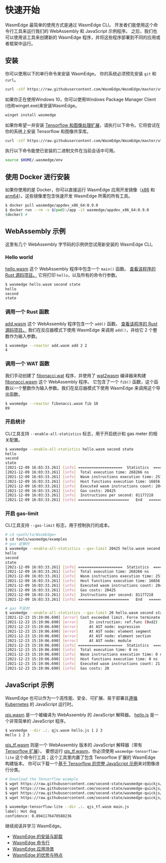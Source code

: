 # 快速开始

WasmEdge 最简单的使用方式是通过 WasmEdge CLI。
开发者们能使用这个命令行工具来运行我们的 WebAssembly 和 JavaScript 示例程序。
之后，我们也可以使用该工具来创建新的 WasmEdge 程序，并将这些程序部署到不同的应用或者框架中运行。

## 安装

你可以使用以下的单行命令来安装 WasmEdge。
你的系统必须预先安装 `git` 和 `curl`。

```bash
curl -sSf https://raw.githubusercontent.com/WasmEdge/WasmEdge/master/utils/install.sh | bash
```

如果你正在使用Windows 10，你可以使用Windows Package Manager Client (也称winget.exe)来安装WasmEdge。

```bash
winget install wasmedge
```

如果你希望一并安装 [Tensorflow 和图像处理扩展](https://www.secondstate.io/articles/wasi-tensorflow/)，请执行以下命令。它将尝试在你的系统上安装 Tensorflow 和图像共享库。

```bash
curl -sSf https://raw.githubusercontent.com/WasmEdge/WasmEdge/master/utils/install.sh | bash -s -- -e all
```

执行以下命令能使已安装的二进制文件在当前会话中可用。

```bash
source $HOME/.wasmedge/env
```

## 使用 Docker 进行安装

如果你使用的是 Docker，你可以直接运行 WasmEdge 应用开发镜像（[x86](https://hub.docker.com/repository/docker/wasmedge/appdev_x86_64) 和 [arm64](https://hub.docker.com/repository/docker/wasmedge/appdev_aarch64)）。这些镜像里包含快速开发 WasmEdge 所需的所有工具。

```bash
$ docker pull wasmedge/appdev_x86_64:0.9.0
$ docker run --rm -v $(pwd):/app -it wasmedge/appdev_x86_64:0.9.0
(docker) #
```

## WebAssembly 示例

这里有几个 WebAssembly 字节码的示例供您试用新安装的 WasmEdge CLI。

### Hello world

[hello.wasm](https://github.com/WasmEdge/WasmEdge/raw/master/tools/wasmedge/examples/hello.wasm) 这个 WebAssembly 程序中包含一个 `main()` 函数。
[查看该程序的 Rust 源码项目。](https://github.com/second-state/wasm-learning/tree/master/cli/hello)
它将打印 `hello`，以及所有的命令行参数。

```bash
$ wasmedge hello.wasm second state
hello
second
state
```

### 调用一个 Rust 函数

[add.wasm](https://github.com/WasmEdge/WasmEdge/raw/master/tools/wasmedge/examples/add.wasm) 这个 WebAssembly 程序包含一个 `add()` 函数。
[查看该程序的 Rust 源码项目。](https://github.com/second-state/wasm-learning/tree/master/cli/add)
我们在反应器模式下使用 WasmEdge 来调用 `add()`，并给它 2 个整数作为输入参数。

```bash
$ wasmedge --reactor add.wasm add 2 2
4
```

### 调用一个 WAT 函数

我们手动创建了 [fibonacci.wat](https://github.com/WasmEdge/WasmEdge/raw/master/tools/wasmedge/examples/fibonacci.wat) 程序，并使用了 [wat2wasm](https://github.com/WebAssembly/wabt) 编译器来构建 [fibonacci.wasm](https://github.com/WasmEdge/WasmEdge/raw/master/tools/wasmedge/examples/fibonacci.wasm) 这个 WebAssembly 程序。
它包含了一个 `fib()` 函数，这个函数以一个整数作为输入参数。我们在反应器模式下使用 WasmEdge 来调用这个导出函数。

```bash
$ wasmedge --reactor fibonacci.wasm fib 10
89
```

### 开启统计

CLI工具支持 `--enable-all-statistics` 标志，用于开启统计和 gas meter 的相关配置。

```bash
$ wasmedge --enable-all-statistics hello.wasm second state
hello
second
state
[2021-12-09 16:03:33.261] [info] ====================  Statistics  ====================
[2021-12-09 16:03:33.261] [info]  Total execution time: 268266 ns
[2021-12-09 16:03:33.261] [info]  Wasm instructions execution time: 251610 ns
[2021-12-09 16:03:33.261] [info]  Host functions execution time: 16656 ns
[2021-12-09 16:03:33.261] [info]  Executed wasm instructions count: 20425
[2021-12-09 16:03:33.261] [info]  Gas costs: 20425
[2021-12-09 16:03:33.261] [info]  Instructions per second: 81177218
[2021-12-09 16:03:33.261] [info] =======================   End   ======================
```

### 开启 gas-limit

CLI工具支持 `--gas-limit` 标志，用于控制执行的成本。

```bash
# cd <path/to/WasmEdge>
$ cd tools/wasmedge/examples
# gas 足够时
$ wasmedge --enable-all-statistics --gas-limit 20425 hello.wasm second state
hello
second
state
[2021-12-09 16:03:33.261] [info] ====================  Statistics  ====================
[2021-12-09 16:03:33.261] [info]  Total execution time: 268266 ns
[2021-12-09 16:03:33.261] [info]  Wasm instructions execution time: 251610 ns
[2021-12-09 16:03:33.261] [info]  Host functions execution time: 16656 ns
[2021-12-09 16:03:33.261] [info]  Executed wasm instructions count: 20425
[2021-12-09 16:03:33.261] [info]  Gas costs: 20425
[2021-12-09 16:03:33.261] [info]  Instructions per second: 81177218
[2021-12-09 16:03:33.261] [info] =======================   End   ======================

# gas 不足时
$ wasmedge --enable-all-statistics --gas-limit 20 hello.wasm second state
[2021-12-23 15:19:06.690] [error] Cost exceeded limit. Force terminate the execution.
[2021-12-23 15:19:06.690] [error]     In instruction: ref.func (0xd2) , Bytecode offset: 0x00000000
[2021-12-23 15:19:06.690] [error]     At AST node: expression
[2021-12-23 15:19:06.690] [error]     At AST node: element segment
[2021-12-23 15:19:06.690] [error]     At AST node: element section
[2021-12-23 15:19:06.690] [error]     At AST node: module
[2021-12-23 15:19:06.690] [info] ====================  Statistics  ====================
[2021-12-23 15:19:06.690] [info]  Total execution time: 0 ns
[2021-12-23 15:19:06.690] [info]  Wasm instructions execution time: 0 ns
[2021-12-23 15:19:06.690] [info]  Host functions execution time: 0 ns
[2021-12-23 15:19:06.690] [info]  Executed wasm instructions count: 21
[2021-12-23 15:19:06.690] [info]  Gas costs: 20
```

## JavaScript 示例

WasmEdge 也可以作为一个高性能、安全、可扩展、易于部署且[遵循 Kubernetes](https://github.com/second-state/wasmedge-containers-examples) 的 JavaScript 运行时。

[qjs.wasm](https://github.com/WasmEdge/WasmEdge/raw/master/tools/wasmedge/examples/js/qjs.wasm) 是一个被编译为 WebAssembly 的 JavaScript 解释器。
[hello.js](https://github.com/WasmEdge/WasmEdge/raw/master/tools/wasmedge/examples/js/hello.js) 是一个非常简单的 JavaScript 程序。

```bash
$ wasmedge --dir .:. qjs.wasm hello.js 1 2 3
Hello 1 2 3
```

[qjs_tf.wasm](https://github.com/WasmEdge/WasmEdge/raw/master/tools/wasmedge/examples/js/qjs_tf.wasm) 则是一个 WebAssembly 版本的 JavaScript 解释器（带有 [Tensorflow 扩展](https://www.secondstate.io/articles/wasi-tensorflow/)）。
要想运行 [qjs_tf.wasm](https://github.com/WasmEdge/WasmEdge/raw/master/tools/wasmedge/examples/js/qjs_tf.wasm)，你必须使用 `wasmedge-tensorflow-lite` 这个命令行工具；这个工具里内置了包含 Tensorflow 扩展的 WasmEdge 构建版本。
你可以下载一个[基于 Tensorflow 的完整 JavaScript 示例](https://github.com/second-state/wasmedge-quickjs/tree/main/example_js/tensorflow_lite_demo)来对图像进行分类。

```bash
# Download the Tensorflow example
$ wget https://raw.githubusercontent.com/second-state/wasmedge-quickjs/main/example_js/tensorflow_lite_demo/aiy_food_V1_labelmap.txt
$ wget https://raw.githubusercontent.com/second-state/wasmedge-quickjs/main/example_js/tensorflow_lite_demo/food.jpg
$ wget https://raw.githubusercontent.com/second-state/wasmedge-quickjs/main/example_js/tensorflow_lite_demo/lite-model_aiy_vision_classifier_food_V1_1.tflite
$ wget https://raw.githubusercontent.com/second-state/wasmedge-quickjs/main/example_js/tensorflow_lite_demo/main.js

$ wasmedge-tensorflow-lite --dir .:. qjs_tf.wasm main.js
label: Hot dog
confidence: 0.8941176470588236
```

继续阅读并学习 WasmEdge。

- [WasmEdge 的安装与卸载](start/install.md)
- [WasmEdge 命令行](start/cli.md)
- [WasmEdge 应用场景](intro/use.md)
- [WasmEdge 的优势与特点](intro/features.md)
